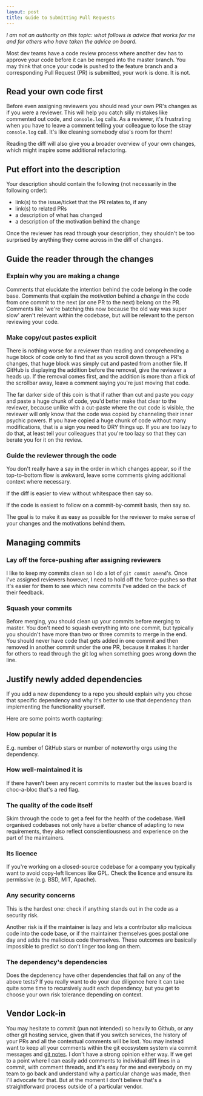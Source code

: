 ```yaml
---
layout: post
title: Guide to Submitting Pull Requests
---
```


_I am not an authority on this topic: what follows is advice that works for me and for others who have taken the advice on board._

Most dev teams have a code review process where another dev has to approve your code before it can be merged into the master branch. You may think that once your code is pushed to the feature branch and a corresponding Pull Request (PR) is submitted, your work is done. It is not.

## Read your own code first

Before even assigning reviewers you should read your own PR's changes as if you were a reviewer. This will help you catch silly mistakes like commented out code, and `console.log` calls. As a reviewer, it's frustrating when you have to leave a comment telling your colleague to lose the stray `console.log` call. It's like cleaning somebody else's room for them!

Reading the diff will also give you a broader overview of your own changes, which might inspire some additional refactoring.

## Put effort into the description

Your description should contain the following (not necessarily in the following order):

- link(s) to the issue/ticket that the PR relates to, if any
- link(s) to related PRs
- a description of what has changed
- a description of the motivation behind the change

Once the reviewer has read through your description, they shouldn't be too surprised by anything they come across in the diff of changes.

## Guide the reader through the changes

### Explain why you are making a change

Comments that elucidate the intention behind the code belong in the code base. Comments that explain the _motivation_ behind a _change_ in the code from one commit to the next (or one PR to the next) belong on the PR. Comments like 'we're batching this now because the old way was super slow' aren't relevant within the codebase, but will be relevant to the person reviewing your code.

### Make copy/cut pastes explicit

There is nothing worse for a reviewer than reading and comprehending a huge block of code only to find that as you scroll down through a PR's changes, that huge block was simply cut and pasted from another file. If GitHub is displaying the addition before the removal, give the reviewer a heads up. If the removal comes first, and the addition is more than a flick of the scrollbar away, leave a comment saying you're just moving that code.

The far darker side of this coin is that if rather than cut and paste you _copy_ and paste a huge chunk of code, you'd better make that clear to the reviewer, because unlike with a cut-paste where the cut code is visible, the reviewer will only know that the code was copied by channeling their inner psychic powers. If you have copied a huge chunk of code without many modifications, that is a sign you need to DRY things up. If you are too lazy to do that, at least tell your colleagues that you're too lazy so that they can berate you for it on the review.

### Guide the reviewer through the code

You don't really have a say in the order in which changes appear, so if the top-to-bottom flow is awkward, leave some comments giving additional context where necessary.

If the diff is easier to view without whitespace then say so.

If the code is easiest to follow on a commit-by-commit basis, then say so.

The goal is to make it as easy as possible for the reviewer to make sense of your changes and the motivations behind them.

## Managing commits

### Lay off the force-pushing after assigning reviewers

I like to keep my commits clean so I do a lot of `git commit amend`'s. Once I've assigned reviewers however, I need to hold off the force-pushes so that it's easier for them to see which new commits I've added on the back of their feedback.

### Squash your commits

Before merging, you should clean up your commits before merging to master. You don't need to squash everything into one commit, but typically you shouldn't have more than two or three commits to merge in the end. You should never have code that gets added in one commit and then removed in another commit under the one PR, because it makes it harder for others to read through the git log when something goes wrong down the line.

## Justify newly added dependencies

If you add a new dependency to a repo you should explain why you chose that specific dependency and why it's better to use that dependency than implementing the functionality yourself.

Here are some points worth capturing:

### How popular it is

E.g. number of GitHub stars or number of noteworthy orgs using the dependency.

### How well-maintained it is

If there haven't been any recent commits to master but the issues board is choc-a-bloc that's a red flag.

### The quality of the code itself

Skim through the code to get a feel for the health of the codebase. Well organised codebases not only have a better chance of adapting to new requirements, they also reflect conscientiousness and experience on the part of the maintainers.

### Its licence

If you're working on a closed-source codebase for a company you typically want to avoid copy-left licences like GPL. Check the licence and ensure its permissive (e.g. BSD, MIT, Apache).

### Any security concerns

This is the hardest one: check if anything stands out in the code as a security risk.

Another risk is if the maintainer is lazy and lets a contributor slip malicious code into the code base, or if the maintainer themselves goes postal one day and adds the malicious code themselves. These outcomes are basically impossible to predict so don't linger too long on them.

### The dependency's dependencies

Does the depdenency have other dependencies that fail on any of the above tests? If you really want to do your due diligence here it can take quite some time to recursively audit each dependency, but you get to choose your own risk tolerance depending on context.

## Vendor Lock-in

You may hesitate to commit (pun not intended) so heavily to Github, or any other git hosting service, given that if you switch services, the history of your PRs and all the contextual comments will be lost. You may instead want to keep all your comments within the git ecosystem system via commit messages and [git notes](https://git-scm.com/docs/git-notes). I don't have a strong opinion either way. If we get to a point where I can easily add comments to individual diff lines in a commit, with comment threads, and it's easy for me and everybody on my team to go back and understand why a particular change was made, then I'll advocate for that. But at the moment I don't believe that's a straightforward process outside of a particular vendor.
